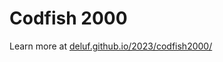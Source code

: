# Codfish 2000

Learn more at [deluf.github.io/2023/codfish2000/](https://deluf.github.io/2023/codfish2000/)

